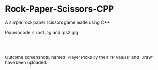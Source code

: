 # Rock-Paper-Scissors-CPP

A simple rock paper scissors game made using C++ <br><br>
Psuedocode is rps1.jpg and rps2.jpg <br><br>

<br><br>
Outcome screenshots, named 'Player Picks by their I/P values' and 'Draw' have been uploaded.
